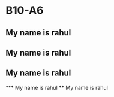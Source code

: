 # B10-A6
 ## My name is rahul
 ## My name is rahul
 ## My name is rahul
   *** My name is rahul
      ** My name is rahul


